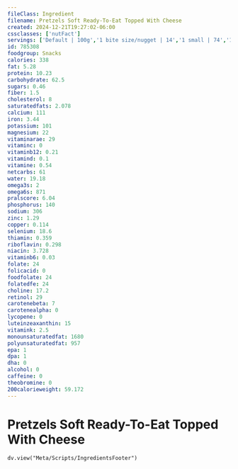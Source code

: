 ```yaml
---
fileClass: Ingredient
filename: Pretzels Soft Ready-To-Eat Topped With Cheese
created: 2024-12-21T19:27:02-06:00
cssclasses: ['nutFact']
servings: ['Default | 100g','1 bite size/nugget | 14','1 small | 74','1 medium/regular | 147','1 large | 175','1 pretzel, ns as to size | 147','1 pretzel stick | 25','1 cup, nuggets | 168']
id: 785308
foodgroup: Snacks
calories: 338
fat: 5.28
protein: 10.23
carbohydrate: 62.5
sugars: 0.46
fiber: 1.5
cholesterol: 8
saturatedfats: 2.078
calcium: 111
iron: 3.44
potassium: 101
magnesium: 22
vitaminarae: 29
vitaminc: 0
vitaminb12: 0.21
vitamind: 0.1
vitamine: 0.54
netcarbs: 61
water: 19.18
omega3s: 2
omega6s: 871
pralscore: 6.04
phosphorus: 140
sodium: 306
zinc: 1.29
copper: 0.114
selenium: 18.6
thiamin: 0.359
riboflavin: 0.298
niacin: 3.728
vitaminb6: 0.03
folate: 24
folicacid: 0
foodfolate: 24
folatedfe: 24
choline: 17.2
retinol: 29
carotenebeta: 7
carotenealpha: 0
lycopene: 0
luteinzeaxanthin: 15
vitamink: 2.5
monounsaturatedfat: 1680
polyunsaturatedfat: 957
epa: 1
dpa: 1
dha: 0
alcohol: 0
caffeine: 0
theobromine: 0
200calorieweight: 59.172
---
```


# Pretzels Soft Ready-To-Eat Topped With Cheese

```dataviewjs
dv.view("Meta/Scripts/IngredientsFooter")
```
